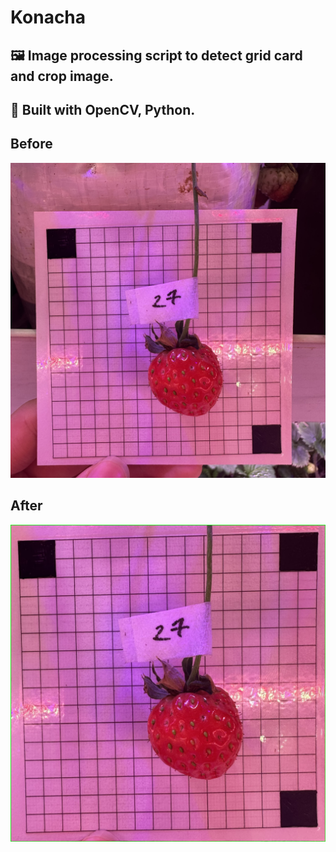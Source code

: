 # Konacha

## 🖼️ Image processing script to detect grid card and crop image.

## 🔨 Built with OpenCV, Python.

## Before

![Before processing](./images/27.jpeg "Before")

## After

![Before processing](./images/crop_img.jpg "After")
